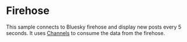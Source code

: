 # Firehose

This sample connects to Bluesky firehose and display new posts every 5 seconds. It uses [Channels](https://learn.microsoft.com/en-us/dotnet/core/extensions/channels) to consume the data from the firehose.

